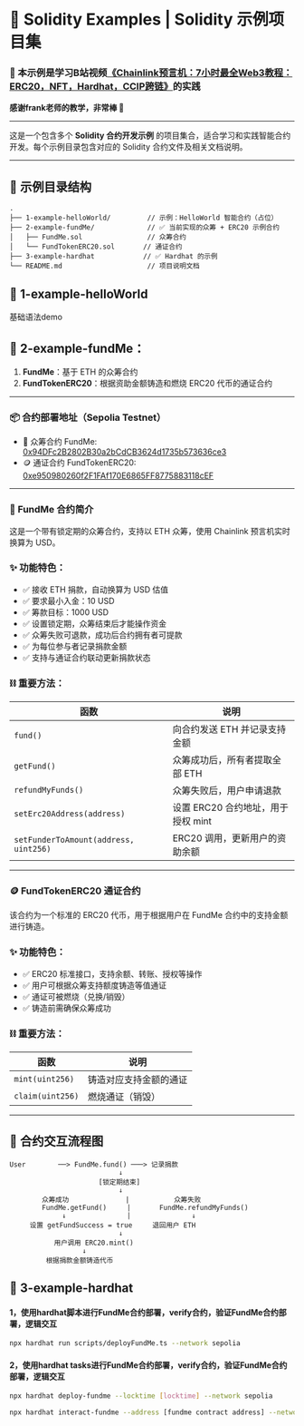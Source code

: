 # 🚀 Solidity Examples | Solidity 示例项目集

### 🎯 本示例是学习B站视频[《Chainlink预言机：7小时最全Web3教程：ERC20，NFT，Hardhat，CCIP跨链》](https://www.bilibili.com/video/BV1RFsfe5Ek5?spm_id_from=333.788.videopod.episodes&vd_source=2898901877132a545a58a989514a76ee)的实践
**感谢frank老师的教学，非常棒  🫶**

----

这是一个包含多个 **Solidity 合约开发示例** 的项目集合，适合学习和实践智能合约开发。每个示例目录包含对应的 Solidity 合约文件及相关文档说明。

---

## 📁 示例目录结构

```text
.
├── 1-example-helloWorld/         // 示例：HelloWorld 智能合约（占位）
├── 2-example-fundMe/             // ✅ 当前实现的众筹 + ERC20 示例合约
│   ├── FundMe.sol                // 众筹合约
│   └── FundTokenERC20.sol       // 通证合约
├── 3-example-hardhat            // ✅ Hardhat 的示例
└── README.md                     // 项目说明文档

```
## 🧩 1-example-helloWorld
基础语法demo


## 🧩 2-example-fundMe：

1. **FundMe**：基于 ETH 的众筹合约
2. **FundTokenERC20**：根据资助金额铸造和燃烧 ERC20 代币的通证合约

---

### 📦 合约部署地址（Sepolia Testnet）

- 🧾 众筹合约 FundMe: [0x94DFc2B2802B30a2bCdCB3624d1735b573636ce3](https://sepolia.etherscan.io/address/0x94DFc2B2802B30a2bCdCB3624d1735b573636ce3)
- 🪙 通证合约 FundTokenERC20: [0xe950980260f2F1FAf170E6865FF8775883118cEF](https://sepolia.etherscan.io/address/0xe950980260f2F1FAf170E6865FF8775883118cEF)

---

### 🧾 FundMe 合约简介

这是一个带有锁定期的众筹合约，支持以 ETH 众筹，使用 Chainlink 预言机实时换算为 USD。

### ✨ 功能特色：

- ✅ 接收 ETH 捐款，自动换算为 USD 估值
- ✅ 要求最小入金：10 USD
- ✅ 筹款目标：1000 USD
- ✅ 设置锁定期，众筹结束后才能操作资金
- ✅ 众筹失败可退款，成功后合约拥有者可提款
- ✅ 为每位参与者记录捐款金额
- ✅ 支持与通证合约联动更新捐款状态

### ⛓️ 重要方法：

| 函数 | 说明 |
|------|------|
| `fund()` | 向合约发送 ETH 并记录支持金额 |
| `getFund()` | 众筹成功后，所有者提取全部 ETH |
| `refundMyFunds()` | 众筹失败后，用户申请退款 |
| `setErc20Address(address)` | 设置 ERC20 合约地址，用于授权 mint |
| `setFunderToAmount(address, uint256)` | ERC20 调用，更新用户的资助余额 |

---

### 🪙 FundTokenERC20 通证合约

该合约为一个标准的 ERC20 代币，用于根据用户在 FundMe 合约中的支持金额进行铸造。

### ✨ 功能特色：

- ✅ ERC20 标准接口，支持余额、转账、授权等操作
- ✅ 用户可根据众筹支持额度铸造等值通证
- ✅ 通证可被燃烧（兑换/销毁）
- ✅ 铸造前需确保众筹成功

### ⛓️ 重要方法：

| 函数 | 说明 |
|------|------|
| `mint(uint256)` | 铸造对应支持金额的通证 |
| `claim(uint256)` | 燃烧通证（销毁） |

---

## 🔄 合约交互流程图

```text
User        ──> FundMe.fund() ───> 记录捐款
                           ↓
                      [锁定期结束]
                           ↓
        众筹成功              |           众筹失败
        FundMe.getFund()     |       FundMe.refundMyFunds()
             ↓               |               ↓
     设置 getFundSuccess = true     退回用户 ETH
                           ↓
           用户调用 ERC20.mint()
                  ↓
         根据捐款金额铸造代币
```

## 🧩 3-example-hardhat
#### 1，使用hardhat脚本进行FundMe合约部署，verify合约，验证FundMe合约部署，逻辑交互

```bash
npx hardhat run scripts/deployFundMe.ts --network sepolia
```

#### 2，使用hardhat tasks进行FundMe合约部署，verify合约，验证FundMe合约部署，逻辑交互

```bash
npx hardhat deploy-fundme --locktime [locktime] --network sepolia
```
```bash
npx hardhat interact-fundme --address [fundme contract address] --network sepolia
```
